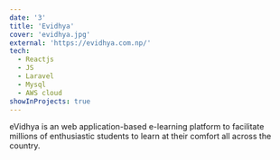 ```yaml
---
date: '3'
title: 'Evidhya'
cover: 'evidhya.jpg'
external: 'https://evidhya.com.np/'
tech:
  - Reactjs
  - JS
  - Laravel
  - Mysql
  - AWS cloud
showInProjects: true
---
```


eVidhya is an web application-based e-learning platform to facilitate millions of enthusiastic students to learn at their comfort all across the country.
